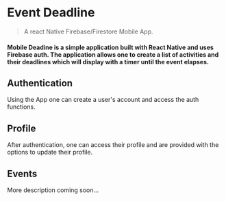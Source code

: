 # Event Deadline
> A react Native Firebase/Firestore Mobile App.

#### Mobile Deadine is a simple application built with React Native and uses Firebase auth. The application allows one to create a list of activities and their deadlines which will display with a timer until the event elapses.

## Authentication
Using the App one can create a user's account and access the auth functions. 

## Profile
After authentication, one can access their profile and are provided with the options to update their profile.

## Events
More description coming soon...
